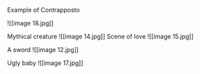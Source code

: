 Example of Contrapposto 

![[image 18.jpg]]

Mythical creature
![[image 14.jpg]]
Scene of love
![[image 15.jpg]]

A sword
![[image 12.jpg]]

Ugly baby
![[image 17.jpg]]